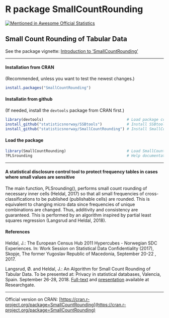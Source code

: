 # R package SmallCountRounding 
[![Mentioned in Awesome Official Statistics ](https://awesome.re/mentioned-badge.svg)](http://www.awesomeofficialstatistics.org)


## Small Count Rounding of Tabular Data 


See the package vignette: 
[Introduction to ‘SmallCountRounding’](https://cran.r-project.org/web/packages/SmallCountRounding/vignettes/Introduction_to_SmallCountRounding.html)

-----------

#### Installation from CRAN 
(Recommended, unless you want to test the newest changes.)

```r
install.packages("SmallCountRounding")
```

#### Installatin from github

(If needed, install the `devtools` package from CRAN first.)


```r
library(devtools)                                     # Load package containing install_github
install_github("statisticsnorway/SSBtools")           # Install SSBtools from GitHub 
install_github("statisticsnorway/SmallCountRounding") # Install SmallCountRounding from GitHub
```

####  Load the package 

```r
library(SmallCountRounding)                           # Load SmallCountRounding 
?PLSrounding                                          # Help documentation of function PLSrounding
```


-----------

#### A statistical disclosure control tool to protect frequency tables in cases where small values are sensitive

The main function, PLSrounding(), performs small count rounding of necessary inner cells (Heldal, 2017)
so that all small frequencies of cross-classifications to be published (publishable cells) are rounded. This is equivalent to changing micro data since frequencies of unique combinations are changed. Thus, additivity and consistency are guaranteed.
This is performed by an algorithm inspired by partial least squares regression (Langsrud and Heldal, 2018).


#### References

Heldal, J.: The European Census Hub 2011 Hypercubes - Norwegian SDC Experiences. In: Work Session on Statistical Data Confidentiality (2017), Skopje, The former Yugoslav Republic of Macedonia, September 20-22 , 2017.

Langsrud, Ø. and Heldal, J.: An Algorithm for Small Count Rounding of Tabular Data. 
To be presented at: Privacy in statistical databases, Valencia, Spain. September 26-28, 2018.
 [Full-text](https://www.researchgate.net/publication/327768398_An_Algorithm_for_Small_Count_Rounding_of_Tabular_Data)
 and
[presentation](https://www.researchgate.net/publication/327916165_An_Algorithm_for_Small_Count_Rounding_of_Tabular_Data_-_Presentation) 
 available at Researchgate.
 
 -----------
 Official version on CRAN: [https://cran.r-project.org/package=SmallCountRounding](https://cran.r-project.org/package=SmallCountRounding)
